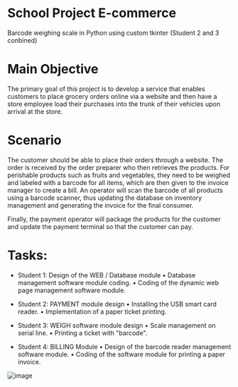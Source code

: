 # School Project E-commerce
Barcode weighing scale in Python using custom tkinter (Student 2 and 3 conbined)

# Main Objective
The primary goal of this project is to develop a service that enables customers to place grocery orders online via a website and then have a store employee load their purchases into the trunk of their vehicles upon arrival at the store. 

# Scenario
The customer should be able to place their orders through a website. The order is received by the order preparer who then retrieves the products. For perishable products such as fruits and vegetables, they need to be weighed and labeled with a barcode for all items, which are then given to the invoice manager to create a bill. An operator will scan the barcode of all products using a barcode scanner, thus updating the database on inventory management and generating the invoice for the final consumer.

Finally, the payment operator will package the products for the customer and update the payment terminal so that the customer can pay.

# Tasks:
- Student 1: Design of the WEB / Database module
    • Database management software module coding.
    • Coding of the dynamic web page management software module.
    
- Student 2: PAYMENT module design
    • Installing the USB smart card reader.
    • Implementation of a paper ticket printing.
              
- Student 3: WEIGH software module design
    • Scale management on serial line.
    • Printing a ticket with "barcode".
    
- Student 4: BILLING Module
    • Design of the barcode reader management software module.
    • Coding of the software module for printing a paper invoice.    

![image](https://user-images.githubusercontent.com/51377697/226215151-4cf83bd5-3ea9-4b44-abc5-f20e182b3582.png)
